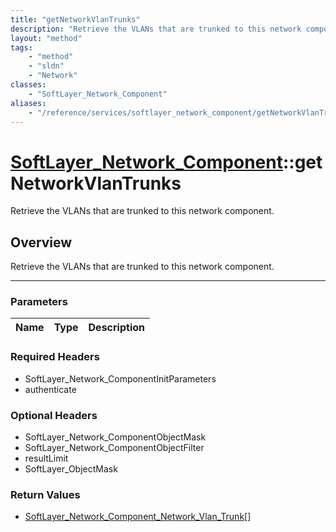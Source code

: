 ```yaml
---
title: "getNetworkVlanTrunks"
description: "Retrieve the VLANs that are trunked to this network component."
layout: "method"
tags:
    - "method"
    - "sldn"
    - "Network"
classes:
    - "SoftLayer_Network_Component"
aliases:
    - "/reference/services/softlayer_network_component/getNetworkVlanTrunks"
---
```

# [SoftLayer_Network_Component](/reference/services/SoftLayer_Network_Component)::getNetworkVlanTrunks


Retrieve the VLANs that are trunked to this network component.


## Overview 
Retrieve the VLANs that are trunked to this network component.

-----

### Parameters 
|Name | Type | Description |
| --- | --- | --- |


### Required Headers
* SoftLayer_Network_ComponentInitParameters
* authenticate


### Optional Headers
* SoftLayer_Network_ComponentObjectMask
* SoftLayer_Network_ComponentObjectFilter
* resultLimit
* SoftLayer_ObjectMask

### Return Values
* <a href='/reference/datatypes/SoftLayer_Network_Component_Network_Vlan_Trunk'>SoftLayer_Network_Component_Network_Vlan_Trunk[] </a>




